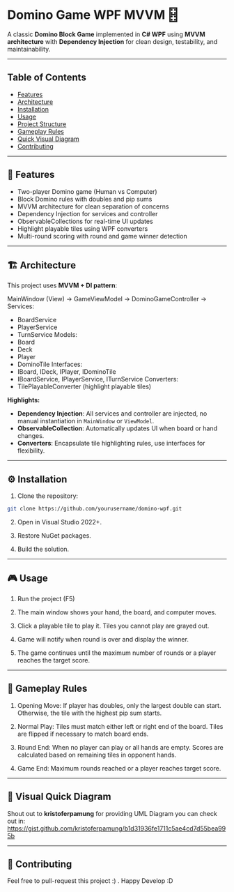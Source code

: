 # Domino Game WPF MVVM 🂃

A classic **Domino Block Game** implemented in **C# WPF** using **MVVM architecture** with **Dependency Injection** for clean design, testability, and maintainability.

---

## Table of Contents

- [Features](#features)  
- [Architecture](#architecture)  
- [Installation](#installation)  
- [Usage](#usage)  
- [Project Structure](#project-structure)  
- [Gameplay Rules](#gameplay-rules)  
- [Quick Visual Diagram](#quick-visual-diagram)  
- [Contributing](#contributing)  
---

## 🚀 Features

- Two-player Domino game (Human vs Computer)  
- Block Domino rules with doubles and pip sums  
- MVVM architecture for clean separation of concerns  
- Dependency Injection for services and controller  
- ObservableCollections for real-time UI updates  
- Highlight playable tiles using WPF converters  
- Multi-round scoring with round and game winner detection  

---

## 🏗️ Architecture

This project uses **MVVM + DI pattern**:

MainWindow (View)
->
 GameViewModel
->
 DominoGameController
->
 Services:
- BoardService
- PlayerService
- TurnService
Models:
- Board
- Deck
- Player
- DominoTile
Interfaces:
- IBoard, IDeck, IPlayer, IDominoTile
- IBoardService, IPlayerService, ITurnService
Converters:
- TilePlayableConverter (highlight playable tiles)

**Highlights:**

- **Dependency Injection**: All services and controller are injected, no manual instantiation in `MainWindow` or `ViewModel`.
- **ObservableCollection**: Automatically updates UI when board or hand changes.
- **Converters**: Encapsulate tile highlighting rules, use interfaces for flexibility.

---

## ⚙️ Installation

1. Clone the repository:

```bash
git clone https://github.com/yourusername/domino-wpf.git
```
2. Open in Visual Studio 2022+.

3. Restore NuGet packages.

4. Build the solution.

---

## 🎮 Usage

1. Run the project (F5)

2. The main window shows your hand, the board, and computer moves.

3. Click a playable tile to play it. Tiles you cannot play are grayed out.

4. Game will notify when round is over and display the winner.

5. The game continues until the maximum number of rounds or a player reaches the target score.

---
## 📜 Gameplay Rules

1. Opening Move: If player has doubles, only the largest double can start. Otherwise, the tile with the highest pip sum starts.
   
2. Normal Play: Tiles must match either left or right end of the board. Tiles are flipped if necessary to match board ends.
   
3. Round End: When no player can play or all hands are empty. Scores are calculated based on remaining tiles in opponent hands.
   
4. Game End: Maximum rounds reached or a player reaches target score.
   
---
## 🧠 Visual Quick Diagram

Shout out to **kristoferpamung** for providing UML Diagram you can check out in:
https://gist.github.com/kristoferpamung/b1d31936fe1711c5ae4cd7d55bea995b

---
## 🤝 Contributing
Feel free to pull-request this project :) . Happy Develop :D
